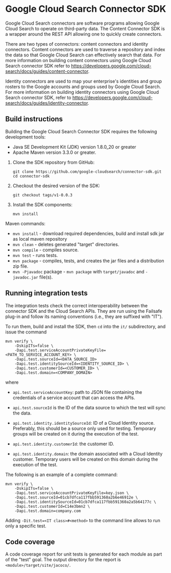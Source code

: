# Google Cloud Search Connector SDK

Google Cloud Search connectors are software programs allowing Google Cloud Search to operate on
third-party data. The Content Connector SDK is a wrapper around the REST API allowing one to
quickly create connectors.

There are two types of connectors: content connectors and identity connectors. Content connectors
are used to traverse a repository and index the data so that Google Cloud Search can effectively
search that data. For more information on building content connectors using Google Cloud Search
connector SDK refer to https://developers.google.com/cloud-search/docs/guides/content-connector.

Identity connectors are used to map your enterprise's identities and group rosters to the Google
accounts and groups used by Google Cloud Search. For more information on building identity
connectors using Google Cloud Search connector SDK, refer to
https://developers.google.com/cloud-search/docs/guides/identity-connector.

## Build instructions

Building the Google Cloud Search Connector SDK requires the following development tools:
  - Java SE Development Kit (JDK) version 1.8.0_20 or greater
  - Apache Maven version 3.3.0 or greater.

1. Clone the SDK repository from GitHub:
   ```
   git clone https://github.com/google-cloudsearch/connector-sdk.git
   cd connector-sdk
   ```

2. Checkout the desired version of the SDK:
   ```
   git checkout tags/v1-0.0.3
   ```

3. Install the SDK components:
   ```
   mvn install
   ```

Maven commands:
-  `mvn install` - download required dependencies, build and install sdk jar as local maven repository
-  `mvn clean` - deletes generated "target" directories.
-  `mvn compile` - compiles source.
-  `mvn test` - runs tests.
-  `mvn package` - compiles, tests, and creates the jar files and a distribution zip file.
-  `mvn -Pjavadoc` package - `mvn package` with `target/javadoc` and `-javadoc.jar` file(s).

## Running integration tests

The integration tests check the correct interoperability between the connector SDK and the
Cloud Search APIs. They are run using the Failsafe plug-in and follow its naming conventions (i.e.,
they are suffixed with "IT").

To run them, build and install the SDK, then `cd` into the `it/` subdirectory, and issue the
command

```
mvn verify \
    -DskipITs=false \
    -Dapi.test.serviceAccountPrivateKeyFile=<PATH_TO_SERVICE_ACCOUNT_KEY> \
    -Dapi.test.sourceId=<DATA_SOURCE_ID>
    -Dapi.test.identitySourceId=<IDENTITY_SOURCE_ID> \
    -Dapi.test.customerId=<CUSTOMER_ID> \
    -Dapi.test.domain=<COMPANY_DOMAIN>
```

where

- `api.test.serviceAccountKey`: path to JSON file containing the credentials of a service account
  that can access the APIs.

- `api.test.sourceId` is the ID of the data source to which the test will sync
  the data.

- `api.test.identity.identitySourceId`: ID of a Cloud Identity source. Preferably, this should be
  a source only used for testing. Temporary groups will be created on it during the execution of
  the test.

- `api.test.identity.customerId`: the customer ID.

- `api.test.identity.domain`: the domain associated with a Cloud Identity customer. Temporary users
  will be created on this domain during the execution of the test.

The following is an example of a complete command:

```
mvn verify \
    -DskipITs=false \
    -Dapi.test.serviceAccountPrivateKeyFile=key.json \
    -Dapi.test.sourceId=01cb7dfca117fbb591360a2b6e46912e \
    -Dapi.test.identitySourceId=01cb7dfca117fbb591360a2a5b64177c \
    -Dapi.test.customerId=C14e3bmn2 \
    -Dapi.test.domain=company.com
```

Adding `-Dit.test=<IT class>#<method>` to the command line allows to run only a specific
test.

## Code coverage

A code coverage report for unit tests is generated for each module as part of the "test" goal. The
output directory for the report is `<module>/target/site/jacoco/`.
